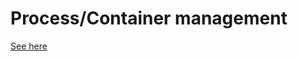 # Process/Container management

[See here](http://progrium.viewdocs.io/dokku/deployment/process-management)
